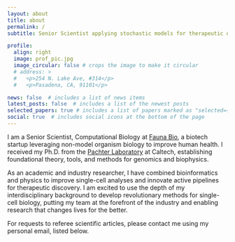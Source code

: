 ```yaml
---
layout: about
title: about
permalink: /
subtitle: Senior Scientist applying stochastic models for therapeutic discovery

profile:
  align: right
  image: prof_pic.jpg
  image_circular: false # crops the image to make it circular
  # address: >
  #   <p>254 N. Lake Ave, #314</p>
  #   <p>Pasadena, CA, 91101</p>

news: false  # includes a list of news items
latest_posts: false  # includes a list of the newest posts
selected_papers: true # includes a list of papers marked as "selected={true}"
social: true  # includes social icons at the bottom of the page
---
```


I am a Senior Scientist, Computational Biology at <a href='https://www.faunabio.com/'>Fauna Bio</a>, a biotech startup leveraging non-model organism biology to improve human health. I received my Ph.D. from the <a href='http://pachterlab.github.io/'>Pachter Laboratory</a> at Caltech, establishing foundational theory, tools, and methods for genomics and biophysics. 

As an academic and industry researcher, I have combined bioinformatics and physics to improve single-cell analyses and innovate active pipelines for therapeutic discovery. I am excited to use the depth of my interdisciplinary background to develop revolutionary methods for single-cell biology, putting my team at the forefront of the industry and enabling research that changes lives for the better.

For requests to referee scientific articles, please contact me using my personal email, listed below.

<!-- Write your biography here. Tell the world about yourself. Link to your favorite [subreddit](http://reddit.com). You can put a picture in, too. The code is already in, just name your picture `prof_pic.jpg` and put it in the `img/` folder.

Put your address / P.O. box / other info right below your picture. You can also disable any of these elements by editing `profile` property of the YAML header of your `_pages/about.md`. Edit `_bibliography/papers.bib` and Jekyll will render your [publications page](/al-folio/publications/) automatically.

Link to your social media connections, too. This theme is set up to use [Font Awesome icons](http://fortawesome.github.io/Font-Awesome/) and [Academicons](https://jpswalsh.github.io/academicons/), like the ones below. Add your Facebook, Twitter, LinkedIn, Google Scholar, or just disable all of them.
 -->